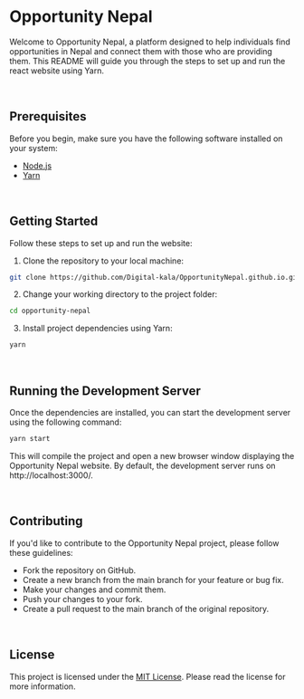 # Opportunity Nepal

Welcome to Opportunity Nepal, a platform designed to help individuals find opportunities in Nepal and connect them with those who are providing them. This README will guide you through the steps to set up and run the react website using Yarn.

<br/>

## Prerequisites

Before you begin, make sure you have the following software installed on your system:

- [Node.js](https://nodejs.org/)
- [Yarn](https://classic.yarnpkg.com/en/docs/install/)

<br/>

## Getting Started

Follow these steps to set up and run the website:

1. Clone the repository to your local machine:
```bash
git clone https://github.com/Digital-kala/OpportunityNepal.github.io.git
```

2. Change your working directory to the project folder:
```bash
cd opportunity-nepal
```

3. Install project dependencies using Yarn:
```bash
yarn
```

<br/>

## Running the Development Server

Once the dependencies are installed, you can start the development server using the following command:

```bash
yarn start
```

This will compile the project and open a new browser window displaying the Opportunity Nepal website. By default, the development server runs on http://localhost:3000/.

<br/>

## Contributing

If you'd like to contribute to the Opportunity Nepal project, please follow these guidelines:

- Fork the repository on GitHub.
- Create a new branch from the main branch for your feature or bug fix.
- Make your changes and commit them.
- Push your changes to your fork.
- Create a pull request to the main branch of the original repository.

<br/>

## License

This project is licensed under the [MIT License](./LICENSE.txt). Please read the license for more information.